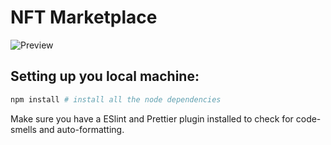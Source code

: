 # NFT Marketplace
![Preview](https://github.com/Arihant2001/NFT_Marketplace/blob/main/NFT_marketplace.gif)
## Setting up you local machine:
```sh
npm install # install all the node dependencies
```
Make sure you have a ESlint and Prettier plugin installed to check for code-smells and auto-formatting.

